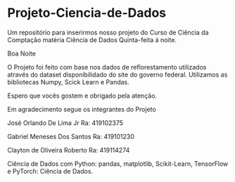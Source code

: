 # Projeto-Ciencia-de-Dados
Um repositório para inserirmos nosso projeto do Curso de  Ciência da Comptação matéria Ciência de Dados Quinta-feita á noite.

Boa Noite 

O Projeto foi feito com base nos dados de reflorestamento utilizados através do dataset disponibilidado do site do governo federal. 
Utilizamos as bibliotecas Numpy, Scick Learn e Pandas. 

Espero que vocês gostem e obrigado pela atenção. 

Em agradecimento segue os integrantes do Projeto 

José Orlando De Lima Jr 
Ra: 419102375

Gabriel Meneses Dos Santos
Ra: 419101230

Clayton de Oliveira Roberto
Ra: 419114274


Ciência de Dados com Python: pandas, matplotlib, Scikit-Learn, TensorFlow e PyTorch: Ciência de Dados.

